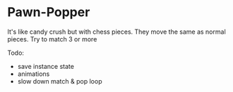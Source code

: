 # Pawn-Popper

It's like candy crush but with chess pieces. They move the same as normal pieces. Try to match 3 or more

Todo:
- save instance state
- animations
- slow down match & pop loop
